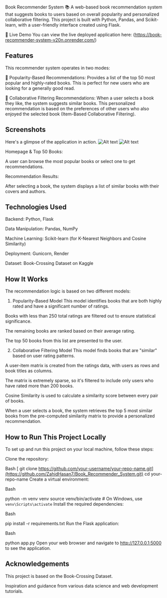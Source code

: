 Book Recommender System 📚
A web-based book recommendation system that suggests books to users based on overall popularity and personalized collaborative filtering. This project is built with Python, Pandas, and Scikit-learn, with a user-friendly interface created using Flask.

🚀 Live Demo
You can view the live deployed application here:
 (https://book-recommender-system-v20n.onrender.com/)

## Features
This recommender system operates in two modes:

🌟 Popularity-Based Recommendations: Provides a list of the top 50 most popular and highly-rated books. This is perfect for new users who are looking for a generally good read.

🤝 Collaborative Filtering Recommendations: When a user selects a book they like, the system suggests similar books. This personalized recommendation is based on the preferences of other users who also enjoyed the selected book (Item-Based Collaborative Filtering).

## Screenshots
Here's a glimpse of the application in action.
   ![Alt text](https://github.com/ZahidHasan7/Book_Recommender_System/blob/main/book%201.PNG)
   ![Alt text](https://github.com/ZahidHasan7/Book_Recommender_System/blob/main/book%202.PNG)
 



Homepage & Top 50 Books:

A user can browse the most popular books or select one to get recommendations.

Recommendation Results:

After selecting a book, the system displays a list of similar books with their covers and authors.

## Technologies Used
Backend: Python, Flask

Data Manipulation: Pandas, NumPy

Machine Learning: Scikit-learn (for K-Nearest Neighbors and Cosine Similarity)

Deployment: Gunicorn, Render

Dataset: Book-Crossing Dataset on Kaggle

## How It Works
The recommendation logic is based on two different models:

1. Popularity-Based Model
This model identifies books that are both highly rated and have a significant number of ratings.

Books with less than 250 total ratings are filtered out to ensure statistical significance.

The remaining books are ranked based on their average rating.

The top 50 books from this list are presented to the user.

2. Collaborative Filtering Model
This model finds books that are "similar" based on user rating patterns.

A user-item matrix is created from the ratings data, with users as rows and book titles as columns.

The matrix is extremely sparse, so it's filtered to include only users who have rated more than 200 books.

Cosine Similarity is used to calculate a similarity score between every pair of books.

When a user selects a book, the system retrieves the top 5 most similar books from the pre-computed similarity matrix to provide a personalized recommendation.

## How to Run This Project Locally
To set up and run this project on your local machine, follow these steps:

Clone the repository:

Bash
[
git clone https://github.com/your-username/your-repo-name.git](https://github.com/ZahidHasan7/Book_Recommender_System.git)
cd your-repo-name
Create a virtual environment:

Bash

python -m venv venv
source venv/bin/activate  # On Windows, use `venv\Scripts\activate`
Install the required dependencies:

Bash

pip install -r requirements.txt
Run the Flask application:

Bash

python app.py
Open your web browser and navigate to http://127.0.0.1:5000 to see the application.

## Acknowledgements
This project is based on the Book-Crossing Dataset.

Inspiration and guidance from various data science and web development tutorials.
